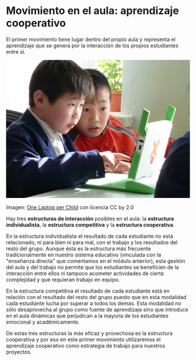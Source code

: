 
# Movimiento en el aula: aprendizaje cooperativo

El primer movimiento tiene lugar dentro del propio aula y representa el aprendizaje que se genera por la interacción de los propios estudiantes entre sí.

![](img/workingwithcomputers.jpg)

Imagen: [One Laptop per Child](http://www.flickr.com/photos/olpc/2607192336/) con licencia CC by 2.0

Hay tres **estructuras de interacción** posibles en el aula: la **estructura individualista**, la **estructura competitiva** y la **estructura cooperativa**.

En la estructura individualista el resultado de cada estudiante no está relacionado, ni para bien ni para mal, con el trabajo y los resultados del resto del grupo. Aunque ésta es la estructura más frecuente tradicionalmente en nuestro sistema educativo (vinculada con la "enseñanza directa" que comentamos en el módulo anterior), esta gestión del aula y del trabajo no permite que los estudiantes se beneficien de la interacción entre ellos ni tampoco acometer actividades de cierta complejidad y que requieran trabajo en equipo.

En la estructura competitiva el resultado de cada estudiante está en relación con el resultado del resto del grupo puesto que en esta modalidad cada estudiante lucha por superar a todos los demás. Esta modalidad no sólo desaprovecha al grupo como fuente de aprendizaje sino que introduce en el aula dinámicas que perjudican a la mayoría de los estudiantes emocional y académicamente.

De estas tres estructuras la más eficaz y provechosa es la estructura cooperativa y por eso en este primer movimiento utilizaremos el aprendizaje cooperativo como estrategia de trabajo para nuestros proyectos.
